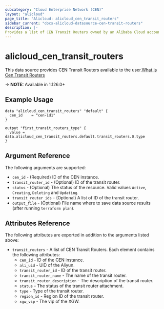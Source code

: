 ```yaml
---
subcategory: "Cloud Enterprise Network (CEN)"
layout: "alicloud"
page_title: "Alicloud: alicloud_cen_transit_routers"
sidebar_current: "docs-alicloud-datasource-cen-transit-routers"
description: |-
Provides a list of CEN Transit Routers owned by an Alibaba Cloud account.
---
```


# alicloud\_cen\_transit\_routers

This data source provides CEN Transit Routers available to the user.[What is Cen Transit Routers](https://help.aliyun.com/document_detail/261219.html)

-> **NOTE:** Available in 1.126.0+

## Example Usage

```
data "alicloud_cen_transit_routers" "default" {
  cen_id    = "cen-id1"
}

output "first_transit_routers_type" {
  value = data.alicloud_cen_transit_routers.default.transit_routers.0.type
}
```

## Argument Reference

The following arguments are supported:

* `cen_id` - (Required) ID of the CEN instance.
* `transit_router_id` - (Optional) ID of the transit router.
* `status` - (Optional) The status of the resource. Valid values `Active`, `Creating`, `Deleting` and `Updating`.  
* `transit_router_ids` - (Optional) A list of ID of the transit router.
* `output_file` - (Optional) File name where to save data source results (after running `terraform plan`).

## Attributes Reference

The following attributes are exported in addition to the arguments listed above:

* `transit_routers` - A list of CEN Transit Routers. Each element contains the following attributes:
    * `cen_id` - ID of the CEN instance.
    * `ali_uid` - UID of the Aliyun.
    * `transit_router_id` - ID of the transit router.
    * `transit_router_name` - The name of the transit router.
    * `transit_router_description` - The description of the transit router.
    * `status` - The status of the transit router attachment.
    * `type` - Type of the transit router.
    * `region_id` - Region ID of the transit router.
    * `xgw_vip` - The vip of the XGW.
